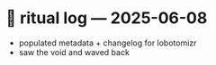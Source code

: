 # 🔁 ritual log — 2025-06-08

- populated metadata + changelog for lobotomizr
- saw the void and waved back
